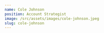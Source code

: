 ```yaml
---
name: Cole Johnson
position: Account Strategist
image: /src/assets/images/cole-johnson.jpeg
slug: cole-johnson
---
```

